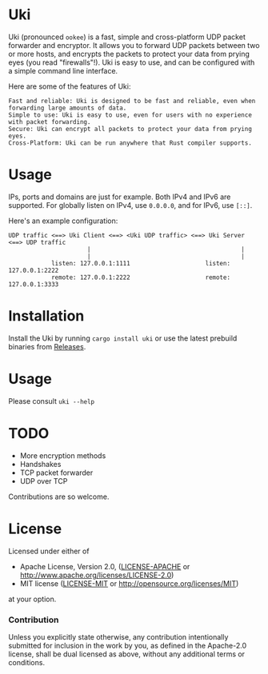 # Uki

Uki (pronounced `ookee`) is a fast, simple and cross-platform UDP packet forwarder and encryptor. It allows you to forward UDP packets between two or more hosts, and encrypts the packets to protect your data from prying eyes (you read "firewalls"!). Uki is easy to use, and can be configured with a simple command line interface.

Here are some of the features of Uki:

    Fast and reliable: Uki is designed to be fast and reliable, even when forwarding large amounts of data.
    Simple to use: Uki is easy to use, even for users with no experience with packet forwarding.
    Secure: Uki can encrypt all packets to protect your data from prying eyes.
    Cross-Platform: Uki can be run anywhere that Rust compiler supports.

# Usage

IPs, ports and domains are just for example. Both IPv4 and IPv6 are supported.
For globally listen on IPv4, use `0.0.0.0`, and for IPv6, use `[::]`.

Here's an example configuration:

```text
UDP traffic <==> Uki Client <==> <Uki UDP traffic> <==> Uki Server <==> UDP traffic
                      |                                          |
                      |                                          |
            listen: 127.0.0.1:1111                     listen: 127.0.0.1:2222
            remote: 127.0.0.1:2222                     remote: 127.0.0.1:3333
```

# Installation

Install the Uki by running `cargo install uki` or use the latest prebuild binaries from [Releases](https://github.com/sabify/uki/releases/latest).

# Usage

Please consult `uki --help`

# TODO

- More encryption methods
- Handshakes
- TCP packet forwarder
- UDP over TCP

Contributions are so welcome.

# License

Licensed under either of

- Apache License, Version 2.0, ([LICENSE-APACHE](LICENSE-APACHE) or http://www.apache.org/licenses/LICENSE-2.0)
- MIT license ([LICENSE-MIT](LICENSE-MIT) or http://opensource.org/licenses/MIT)

at your option.

### Contribution

Unless you explicitly state otherwise, any contribution intentionally submitted
for inclusion in the work by you, as defined in the Apache-2.0 license, shall be dual licensed as above, without any
additional terms or conditions.
